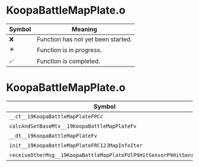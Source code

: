 # KoopaBattleMapPlate.o
| Symbol | Meaning 
| ------------- | ------------- 
| :x: | Function has not yet been started. 
| :eight_pointed_black_star: | Function is in progress. 
| :white_check_mark: | Function is completed. 


# KoopaBattleMapPlate.o
| Symbol | Decompiled? |
| ------------- | ------------- |
| `__ct__19KoopaBattleMapPlateFPCc` | :x: |
| `calcAndSetBaseMtx__19KoopaBattleMapPlateFv` | :x: |
| `__dt__19KoopaBattleMapPlateFv` | :x: |
| `init__19KoopaBattleMapPlateFRC12JMapInfoIter` | :x: |
| `receiveOtherMsg__19KoopaBattleMapPlateFUlP9HitSensorP9HitSensor` | :x: |
